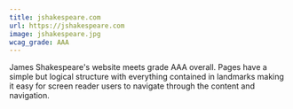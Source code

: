 ```yaml
---
title: jshakespeare.com
url: https://jshakespeare.com
image: jshakespeare.jpg
wcag_grade: AAA
---
```


James Shakespeare's website meets grade AAA overall. Pages have a simple but logical structure with everything contained in landmarks making it easy for screen reader users to navigate through the content and navigation.
